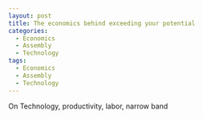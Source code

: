 ```yaml
---
layout: post
title: The economics behind exceeding your potential
categories:
  - Economics
  - Assembly
  - Technology
tags:
  - Economics
  - Assembly
  - Technology
---
```

On Technology, productivity, labor, narrow band
